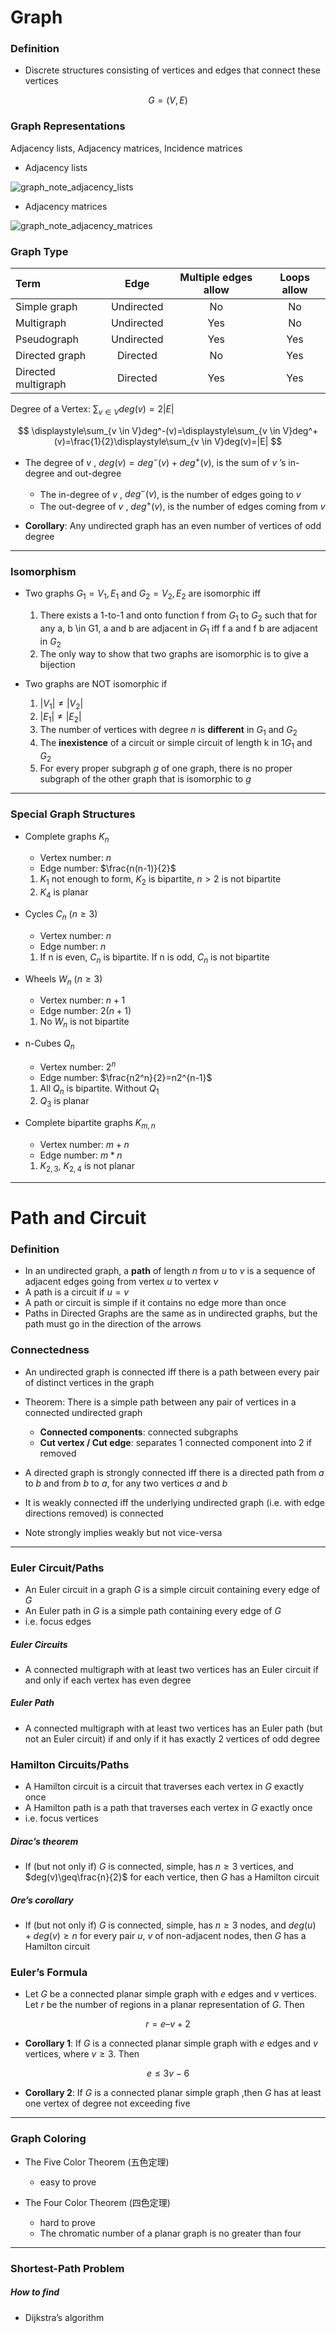 # Graph

### Definition
* Discrete structures consisting of vertices and edges that connect these vertices

$$
G=(V,E)
$$

### Graph Representations
Adjacency lists, Adjacency matrices, Incidence matrices

* Adjacency lists

![graph_note_adjacency_lists](/pic/graph_note_pic/graph_note_adjacency_lists.png)

* Adjacency matrices

![graph_note_adjacency_matrices](/pic/graph_note_pic/graph_note_adjacency_matrices.png)

### Graph Type

|Term|Edge|Multiple edges allow|Loops allow|
|:---|:---:|:---:|:---:|
|Simple graph|Undirected|No|No|
|Multigraph|Undirected|Yes|No|
|Pseudograph|Undirected|Yes|Yes|
|Directed graph|Directed|No|Yes|
|Directed multigraph|Directed|Yes|Yes|

Degree of a Vertex: $\displaystyle\sum_{v \in V}deg(v)=2|E|$

$$
\displaystyle\sum_{v \in V}deg^-(v)=\displaystyle\sum_{v \in V}deg^+(v)=\frac{1}{2}\displaystyle\sum_{v \in V}deg(v)=|E|
$$

* The degree of $v$ , $deg(v) = deg^-(v)+deg^+(v)$, is the sum of $v$ ’s in-degree and out-degree
	* The in-degree of $v$ , $deg^−(v)$, is the number of edges going to $v$
	* The out-degree of $v$ , $deg^+(v)$, is the number of edges coming from $v$

* **Corollary**: Any undirected graph has an even number of vertices of odd degree

---

### Isomorphism

* Two graphs $G_1 = V_1, E_1$ and $G_2 = V_2, E_2$ are isomorphic iff
    1. There exists a 1-to-1 and onto function f from $G_1$ to $G_2$ such that for any a, b \in G1, a and b are adjacent in $G_1$ iff f a and f b are adjacent in $G_2$
    2. The only way to show that two graphs are isomorphic is to give a bijection

* Two graphs are NOT isomorphic if
    1. $|V_1| \neq |V_2|$
    2. $|E_1| \neq |E_2|$
    3. The number of vertices with degree $n$ is **different** in $G_1$ and $G_2$
    4. The **inexistence** of a circuit or simple circuit of length k in 1$G_1$ and $G_2$
    5. For every proper subgraph $g$ of one graph, there is no proper subgraph of the other graph that is isomorphic to $g$

---

### Special Graph Structures

* Complete graphs $K_n$
	* Vertex number: $n$
	* Edge number: $\frac{n(n-1)}{2}$
	1. $K_1$ not enough to form, $K_2$ is bipartite, $n>2$ is not bipartite
	2. $K_4$ is planar

* Cycles $C_n$ ($n\geq 3$)
	* Vertex number: $n$
	* Edge number: $n$
	1. If n is even, $C_n$ is bipartite. If n is odd, $C_n$ is not bipartite

* Wheels $W_n$ ($n\geq 3$)
	* Vertex number: $n+1$
	* Edge number: $2(n+1)$
	1. No $W_n$ is not bipartite

* n-Cubes $Q_n$
	* Vertex number: $2^n$
	* Edge number: $\frac{n2^n}{2}=n2^{n-1}$
	1. All $Q_n$ is bipartite. Without $Q_1$
	2. $Q_3$ is planar

* Complete bipartite graphs $K_{m,n}$
	* Vertex number: $m+n$
	* Edge number: $m*n$
	1. $K_{2,3}$, $K_{2,4}$ is not planar

---

<div style="page-break-after: always; break-after: page;"></div>

# Path and Circuit

### Definition

* In an undirected graph, a **path** of length $n$ from $u$ to $v$ is a sequence of adjacent edges going from vertex $u$ to vertex $v$
* A path is a circuit if $u = v$
* A path or circuit is simple if it contains no edge more than once
* Paths in Directed Graphs are the same as in undirected graphs, but the path must go in the direction of the arrows

### Connectedness

* An undirected graph is connected iff there is a path between every pair of distinct vertices in the graph
* Theorem: There is a simple path between any pair of vertices in a connected undirected graph
    * **Connected components**: connected subgraphs
    * **Cut vertex / Cut edge**: separates 1 connected component into 2 if removed

* A directed graph is strongly connected iff there is a directed path from $a$ to $b$ and from $b$ to $a$, for any two vertices $a$ and $b$
* It is weakly connected iff the underlying undirected graph (i.e. with edge directions removed) is connected
* Note strongly implies weakly but not vice-versa

---

### Euler Circuit/Paths

* An Euler circuit in a graph $G$ is a simple circuit containing every edge of $G$
* An Euler path in $G$ is a simple path containing every edge of $G$
* i.e. focus edges

##### Euler Circuits

* A connected multigraph with at least two vertices has an Euler circuit if and only if each vertex has even degree

##### Euler Path

* A connected multigraph with at least two vertices has an Euler path (but not an Euler circuit) if and only if it has exactly 2 vertices of odd degree

### Hamilton Circuits/Paths

* A Hamilton circuit is a circuit that traverses each vertex in $G$ exactly once
* A Hamilton path is a path that traverses each vertex in $G$ exactly once
* i.e. focus vertices

##### Dirac’s theorem

* If (but not only if) $G$ is connected, simple, has $n\geq 3$ vertices, and $deg(v)\geq\frac{n}{2}$ for each vertice, then $G$ has a Hamilton circuit

##### Ore’s corollary

* If (but not only if) $G$ is connected, simple, has $n\geq 3$ nodes, and $deg(u)+deg(v) \geq n$ for every pair $u$, $v$ of non-adjacent nodes, then $G$ has a Hamilton circuit

### Euler’s Formula

* Let $G$ be a connected planar simple graph with $e$ edges and $v$ vertices. Let $r$ be the number of regions in a planar representation of $G$. Then

$$
r=e–v+2
$$

* **Corollary 1**: If $G$ is a connected planar simple graph with $e$ edges and $v$ vertices, where $v \geq 3$. Then

$$
e\leq 3v-6
$$

* **Corollary 2**: If $G$ is a connected planar simple graph ,then $G$ has at least one vertex of degree not exceeding five

---

### Graph Coloring

* The Five Color Theorem (五色定理)
    * easy to prove

* The Four Color Theorem (四色定理)
  * hard to prove
  * The chromatic number of a planar graph is no greater than four


---

### Shortest-Path Problem

##### How to find
* Dijkstra’s algorithm
